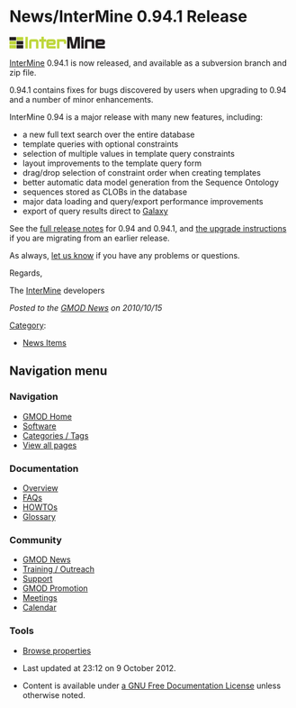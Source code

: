 



<span id="top"></span>




# <span dir="auto">News/InterMine 0.94.1 Release</span>











[<img
src="https://raw.githubusercontent.com/GMOD/gmod.github.io/main/mediawiki/images/thumb/1/13/InterMineLogo.png/170px-InterMineLogo.png"
srcset="https://raw.githubusercontent.com/GMOD/gmod.github.io/main/mediawiki/images/thumb/1/13/InterMineLogo.png/255px-InterMineLogo.png 1.5x, https://raw.githubusercontent.com/GMOD/gmod.github.io/main/mediawiki/images/thumb/1/13/InterMineLogo.png/340px-InterMineLogo.png 2x"
width="170" height="21" alt="InterMine 0.94.1 release" />](../InterMine "InterMine 0.94.1 release")



[InterMine](../InterMine "InterMine") 0.94.1 is now released, and
available as a subversion branch and zip file.

0.94.1 contains fixes for bugs discovered by users when upgrading to
0.94 and a number of minor enhancements.

InterMine 0.94 is a major release with many new features, including:

- a new full text search over the entire database
- template queries with optional constraints
- selection of multiple values in template query constraints
- layout improvements to the template query form
- drag/drop selection of constraint order when creating templates
- better automatic data model generation from the Sequence Ontology
- sequences stored as CLOBs in the database
- major data loading and query/export performance improvements
- export of query results direct to [Galaxy](../Galaxy.1 "Galaxy")

See the <a href="http://www.intermine.org/wiki/ReleaseNotes"
class="external text" rel="nofollow">full release notes</a> for 0.94 and
0.94.1, and <a href="http://www.intermine.org/wiki/UpgradeInterMine"
class="external text" rel="nofollow">the upgrade instructions</a> if you
are migrating from an earlier release.

As always, [let us know](../InterMine#Contact "InterMine") if you have
any problems or questions.

Regards,

The [InterMine](../InterMine "InterMine") developers

  



*Posted to the [GMOD News](../GMOD_News "GMOD News") on 2010/10/15*






[Category](../Special%3ACategories "Special%3ACategories"):

- [News Items](../Category%3ANews_Items "Category%3ANews Items")






## Navigation menu







<a href="../Main_Page"
style="background-image: url(../../images/GMOD-cogs.png);"
title="Visit the main page"></a>


### Navigation



- <span id="n-GMOD-Home">[GMOD Home](../Main_Page)</span>
- <span id="n-Software">[Software](../GMOD_Components)</span>
- <span id="n-Categories-.2F-Tags">[Categories /
  Tags](../Categories)</span>
- <span id="n-View-all-pages">[View all
  pages](../Special:AllPages)</span>




### Documentation



- <span id="n-Overview">[Overview](../Overview)</span>
- <span id="n-FAQs">[FAQs](../Category%3AFAQ)</span>
- <span id="n-HOWTOs">[HOWTOs](../Category%3AHOWTO)</span>
- <span id="n-Glossary">[Glossary](../Glossary)</span>




### Community



- <span id="n-GMOD-News">[GMOD News](../GMOD_News)</span>
- <span id="n-Training-.2F-Outreach">[Training /
  Outreach](../Training_and_Outreach)</span>
- <span id="n-Support">[Support](../Support)</span>
- <span id="n-GMOD-Promotion">[GMOD Promotion](../GMOD_Promotion)</span>
- <span id="n-Meetings">[Meetings](../Meetings)</span>
- <span id="n-Calendar">[Calendar](../Calendar)</span>




### Tools

- <span id="t-smwbrowselink"><a href="../Special%253ABrowse/News-2FInterMine_0.94.1_Release"
  rel="smw-browse">Browse properties</a></span>



- <span id="footer-info-lastmod">Last updated at 23:12 on 9 October
  2012.</span>
<!-- - <span id="footer-info-viewcount">6,983 page views.</span> -->
- <span id="footer-info-copyright">Content is available under
  <a href="http://www.gnu.org/licenses/fdl-1.3.html" class="external"
  rel="nofollow">a GNU Free Documentation License</a> unless otherwise
  noted.</span>

<!-- -->



<!-- -->




